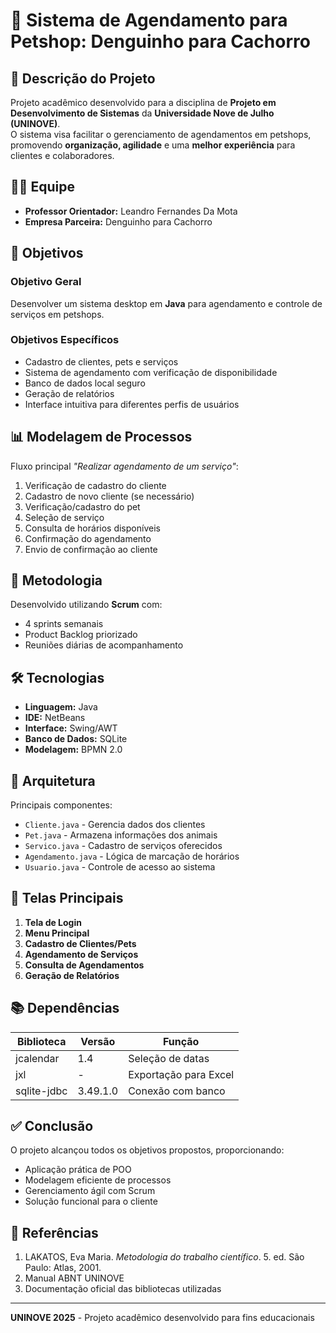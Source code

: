 # 🐾 Sistema de Agendamento para Petshop: **Denguinho para Cachorro**


## 📝 Descrição do Projeto
Projeto acadêmico desenvolvido para a disciplina de **Projeto em Desenvolvimento de Sistemas** da **Universidade Nove de Julho (UNINOVE)**.  
O sistema visa facilitar o gerenciamento de agendamentos em petshops, promovendo **organização, agilidade** e uma **melhor experiência** para clientes e colaboradores.

## 👨‍🏫 Equipe
- **Professor Orientador:** Leandro Fernandes Da Mota  
- **Empresa Parceira:** Denguinho para Cachorro

## 🎯 Objetivos

### Objetivo Geral
Desenvolver um sistema desktop em **Java** para agendamento e controle de serviços em petshops.

### Objetivos Específicos
- Cadastro de clientes, pets e serviços
- Sistema de agendamento com verificação de disponibilidade
- Banco de dados local seguro
- Geração de relatórios
- Interface intuitiva para diferentes perfis de usuários

## 📊 Modelagem de Processos
Fluxo principal _"Realizar agendamento de um serviço"_:

1. Verificação de cadastro do cliente
2. Cadastro de novo cliente (se necessário)
3. Verificação/cadastro do pet
4. Seleção de serviço
5. Consulta de horários disponíveis
6. Confirmação do agendamento
7. Envio de confirmação ao cliente

## 🚀 Metodologia
Desenvolvido utilizando **Scrum** com:
- 4 sprints semanais
- Product Backlog priorizado
- Reuniões diárias de acompanhamento

## 🛠️ Tecnologias
- **Linguagem:** Java
- **IDE:** NetBeans
- **Interface:** Swing/AWT
- **Banco de Dados:** SQLite
- **Modelagem:** BPMN 2.0

## 🧱 Arquitetura
Principais componentes:
- `Cliente.java` - Gerencia dados dos clientes
- `Pet.java` - Armazena informações dos animais
- `Servico.java` - Cadastro de serviços oferecidos
- `Agendamento.java` - Lógica de marcação de horários
- `Usuario.java` - Controle de acesso ao sistema

## 📱 Telas Principais
1. **Tela de Login**
2. **Menu Principal**
3. **Cadastro de Clientes/Pets**
4. **Agendamento de Serviços**
5. **Consulta de Agendamentos**
6. **Geração de Relatórios**

## 📚 Dependências
| Biblioteca | Versão | Função |
|------------|--------|--------|
| jcalendar | 1.4 | Seleção de datas |
| jxl | - | Exportação para Excel |
| sqlite-jdbc | 3.49.1.0 | Conexão com banco |

## ✅ Conclusão
O projeto alcançou todos os objetivos propostos, proporcionando:
- Aplicação prática de POO
- Modelagem eficiente de processos
- Gerenciamento ágil com Scrum
- Solução funcional para o cliente

## 📄 Referências
1. LAKATOS, Eva Maria. *Metodologia do trabalho científico*. 5. ed. São Paulo: Atlas, 2001.
2. Manual ABNT UNINOVE
3. Documentação oficial das bibliotecas utilizadas

---

**UNINOVE 2025** - Projeto acadêmico desenvolvido para fins educacionais
```
